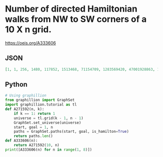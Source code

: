 # Number of directed Hamiltonian walks from NW to SW corners of a 10 X n grid\.
https://oeis.org/A333606
## JSON
```JSON
[1, 1, 256, 1480, 117852, 1513468, 71154709, 1283569420, 47001928863, 1013346943033, 32440676063382, 771708613086275, 22928865477892898, 576390471202016758, 16424125813587374688, 425923820730159849603, 11854446538789342310672, 312866945593394069370317]
```
## Python
```Python
# Using graphillion
from graphillion import GraphSet
import graphillion.tutorial as tl
def A271592(n, k):
    if k == 1: return 1
    universe = tl.grid(k - 1, n - 1)
    GraphSet.set_universe(universe)
    start, goal = 1, n
    paths = GraphSet.paths(start, goal, is_hamilton=True)
    return paths.len()
def A333606(n):
    return A271592(10, n)
print([A333606(n) for n in range(1, 8)])
```
